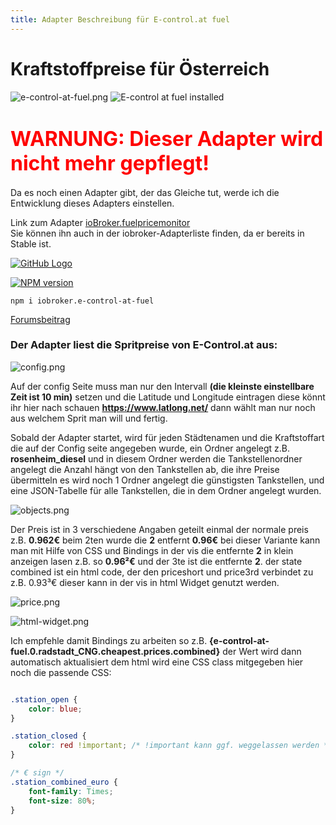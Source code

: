 ```yaml
---
title: Adapter Beschreibung für E-control.at fuel
---
```


# Kraftstoffpreise für Österreich
<img class="image" src="/images/media/e-control-at-fuel/e-control-at-fuel.png#center" alt="e-control-at-fuel.png" title="E-control at fuel" />
<img src="https://iobroker.live/badges/e-control-at-fuel-installed.svg#center#install" alt="E-control at fuel installed" title="E-control at fuel installed" />

# <span style="color:red;font-size:2rem">WARNUNG: Dieser Adapter wird nicht mehr gepflegt!</span>
Da es noch einen Adapter gibt, der das Gleiche tut, werde ich die Entwicklung dieses Adapters einstellen.

Link zum Adapter [ioBroker.fuelpricemonitor](https://github.com/HGlab01/ioBroker.fuelpricemonitor) <br/>
Sie können ihn auch in der iobroker-Adapterliste finden, da er bereits in Stable ist.

[![GitHub Logo](/images/GitHub.png#icons)](https://github.com/xXBJXx/ioBroker.e-control-at-fuel)

[![NPM version](https://img.shields.io/npm/v/iobroker.e-control-at-fuel.svg?logo=npm#NPM)](https://www.npmjs.com/package/iobroker.e-control-at-fuel)
``` shell
npm i iobroker.e-control-at-fuel
```

[Forumsbeitrag](https://forum.iobroker.net/topic/33033/e-control-at-fuel-kraftstoffpreise-f%C3%BCr-%C3%B6sterreich)

### Der Adapter liest die Spritpreise von E-Control.at aus:

![config.png](/images/media/e-control-at-fuel/config.png)

Auf der config Seite muss man nur den Intervall **(die kleinste einstellbare Zeit ist 10 min)** setzen und die Latitude 
und Longitude eintragen diese könnt ihr hier nach schauen **https://www.latlong.net/** dann wählt man nur noch aus 
welchem Sprit man will und fertig.

Sobald der Adapter startet, wird für jeden Städtenamen und die Kraftstoffart die auf der Config seite angegeben wurde, 
ein Ordner angelegt z.B. **rosenheim_diesel** und in diesem Ordner werden die Tankstellenordner angelegt die Anzahl 
hängt von den Tankstellen ab, die ihre Preise übermitteln es wird noch 1 Ordner angelegt die günstigsten Tankstellen, 
und eine JSON-Tabelle für alle Tankstellen, die in dem Ordner angelegt wurden.

![objects.png](/images/media/e-control-at-fuel/object.png)

Der Preis ist in 3 verschiedene Angaben geteilt einmal der normale preis z.B. **0.962€** beim 2ten wurde die **2** 
entfernt **0.96€** bei dieser Variante kann man mit Hilfe von CSS und Bindings in der vis die entfernte **2** in klein 
anzeigen lasen z.B. so **0.96²€** und der 3te ist die entfernte **2**.
der state combined ist ein html code, der den priceshort und price3rd verbindet zu z.B. 0.93³€ dieser kann in der vis 
in html Widget genutzt werden.

![price.png](/images/media/e-control-at-fuel/price.png)

![html-widget.png](/images/media/e-control-at-fuel/html-widget.png)

Ich empfehle damit Bindings zu arbeiten so z.B. **{e-control-at-fuel.0.radstadt_CNG.cheapest.prices.combined}** der 
Wert wird dann automatisch aktualisiert
dem html wird eine CSS class mitgegeben hier noch die passende CSS:

``` css

.station_open {
    color: blue;
}

.station_closed {
    color: red !important; /* !important kann ggf. weggelassen werden */
}

/* € sign */
.station_combined_euro {
    font-family: Times;
    font-size: 80%;
}

```